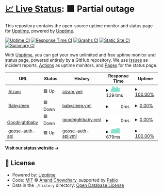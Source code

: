 # [📈 Live Status](https://demo.upptime.js.org): <!--live status--> **🟧 Partial outage**

This repository contains the open-source uptime monitor and status page for [Upptime](https://upptime.js.org), powered by [Upptime](https://github.com/upptime/upptime).

[![Uptime CI](https://github.com/chunter/was_checking_byupptime/workflows/Uptime%20CI/badge.svg)](https://github.com/chunter/was_checking_byupptime/actions?query=workflow%3A%22Uptime+CI%22)
[![Response Time CI](https://github.com/chunter/was_checking_byupptime/workflows/Response%20Time%20CI/badge.svg)](https://github.com/chunter/was_checking_byupptime/actions?query=workflow%3A%22Response+Time+CI%22)
[![Graphs CI](https://github.com/chunter/was_checking_byupptime/workflows/Graphs%20CI/badge.svg)](https://github.com/chunter/was_checking_byupptime/actions?query=workflow%3A%22Graphs+CI%22)
[![Static Site CI](https://github.com/chunter/was_checking_byupptime/workflows/Static%20Site%20CI/badge.svg)](https://github.com/chunter/was_checking_byupptime/actions?query=workflow%3A%22Static+Site+CI%22)
[![Summary CI](https://github.com/chunter/was_checking_byupptime/workflows/Summary%20CI/badge.svg)](https://github.com/chunter/was_checking_byupptime/actions?query=workflow%3A%22Summary+CI%22)

With [Upptime](https://upptime.js.org), you can get your own unlimited and free uptime monitor and status page, powered entirely by a GitHub repository. We use [Issues](https://github.com/upptime/upptime/issues) as incident reports, [Actions](https://github.com/chunter/was_checking_byupptime/actions) as uptime monitors, and [Pages](https://demo.upptime.js.org) for the status page.

<!--start: status pages-->
<!-- This summary is generated by Upptime (https://github.com/upptime/upptime) -->
<!-- Do not edit this manually, your changes will be overwritten -->
<!-- prettier-ignore -->
| URL | Status | History | Response Time | Uptime |
| --- | ------ | ------- | ------------- | ------ |
| <img alt="" src="https://icons.duckduckgo.com/ip3/alzam.babysleep.co.kr.ico" height="13"> [Alzam](https://alzam.babysleep.co.kr) | 🟩 Up | [alzam.yml](https://github.com/chunter99/was_checking_byupptime/commits/HEAD/history/alzam.yml) | <details><summary><img alt="Response time graph" src="./graphs/alzam/response-time-week.png" height="20"> 1394ms</summary><br><a href="https://chunter99.github.io/was_checking_byupptime/history/alzam"><img alt="Response time 1304" src="https://img.shields.io/endpoint?url=https%3A%2F%2Fraw.githubusercontent.com%2Fchunter99%2Fwas_checking_byupptime%2FHEAD%2Fapi%2Falzam%2Fresponse-time.json"></a><br><a href="https://chunter99.github.io/was_checking_byupptime/history/alzam"><img alt="24-hour response time 1272" src="https://img.shields.io/endpoint?url=https%3A%2F%2Fraw.githubusercontent.com%2Fchunter99%2Fwas_checking_byupptime%2FHEAD%2Fapi%2Falzam%2Fresponse-time-day.json"></a><br><a href="https://chunter99.github.io/was_checking_byupptime/history/alzam"><img alt="7-day response time 1394" src="https://img.shields.io/endpoint?url=https%3A%2F%2Fraw.githubusercontent.com%2Fchunter99%2Fwas_checking_byupptime%2FHEAD%2Fapi%2Falzam%2Fresponse-time-week.json"></a><br><a href="https://chunter99.github.io/was_checking_byupptime/history/alzam"><img alt="30-day response time 1409" src="https://img.shields.io/endpoint?url=https%3A%2F%2Fraw.githubusercontent.com%2Fchunter99%2Fwas_checking_byupptime%2FHEAD%2Fapi%2Falzam%2Fresponse-time-month.json"></a><br><a href="https://chunter99.github.io/was_checking_byupptime/history/alzam"><img alt="1-year response time 1304" src="https://img.shields.io/endpoint?url=https%3A%2F%2Fraw.githubusercontent.com%2Fchunter99%2Fwas_checking_byupptime%2FHEAD%2Fapi%2Falzam%2Fresponse-time-year.json"></a></details> | <details><summary><a href="https://chunter99.github.io/was_checking_byupptime/history/alzam">100.00%</a></summary><a href="https://chunter99.github.io/was_checking_byupptime/history/alzam"><img alt="All-time uptime 99.98%" src="https://img.shields.io/endpoint?url=https%3A%2F%2Fraw.githubusercontent.com%2Fchunter99%2Fwas_checking_byupptime%2FHEAD%2Fapi%2Falzam%2Fuptime.json"></a><br><a href="https://chunter99.github.io/was_checking_byupptime/history/alzam"><img alt="24-hour uptime 100.00%" src="https://img.shields.io/endpoint?url=https%3A%2F%2Fraw.githubusercontent.com%2Fchunter99%2Fwas_checking_byupptime%2FHEAD%2Fapi%2Falzam%2Fuptime-day.json"></a><br><a href="https://chunter99.github.io/was_checking_byupptime/history/alzam"><img alt="7-day uptime 100.00%" src="https://img.shields.io/endpoint?url=https%3A%2F%2Fraw.githubusercontent.com%2Fchunter99%2Fwas_checking_byupptime%2FHEAD%2Fapi%2Falzam%2Fuptime-week.json"></a><br><a href="https://chunter99.github.io/was_checking_byupptime/history/alzam"><img alt="30-day uptime 100.00%" src="https://img.shields.io/endpoint?url=https%3A%2F%2Fraw.githubusercontent.com%2Fchunter99%2Fwas_checking_byupptime%2FHEAD%2Fapi%2Falzam%2Fuptime-month.json"></a><br><a href="https://chunter99.github.io/was_checking_byupptime/history/alzam"><img alt="1-year uptime 99.98%" src="https://img.shields.io/endpoint?url=https%3A%2F%2Fraw.githubusercontent.com%2Fchunter99%2Fwas_checking_byupptime%2FHEAD%2Fapi%2Falzam%2Fuptime-year.json"></a></details>
| <img alt="" src="https://icons.duckduckgo.com/ip3/www.babysleep.co.kr.ico" height="13"> [Babysleep](https://www.babysleep.co.kr/test01) | 🟥 Down | [babysleep.yml](https://github.com/chunter99/was_checking_byupptime/commits/HEAD/history/babysleep.yml) | <details><summary><img alt="Response time graph" src="./graphs/babysleep/response-time-week.png" height="20"> 0ms</summary><br><a href="https://chunter99.github.io/was_checking_byupptime/history/babysleep"><img alt="Response time 0" src="https://img.shields.io/endpoint?url=https%3A%2F%2Fraw.githubusercontent.com%2Fchunter99%2Fwas_checking_byupptime%2FHEAD%2Fapi%2Fbabysleep%2Fresponse-time.json"></a><br><a href="https://chunter99.github.io/was_checking_byupptime/history/babysleep"><img alt="24-hour response time 0" src="https://img.shields.io/endpoint?url=https%3A%2F%2Fraw.githubusercontent.com%2Fchunter99%2Fwas_checking_byupptime%2FHEAD%2Fapi%2Fbabysleep%2Fresponse-time-day.json"></a><br><a href="https://chunter99.github.io/was_checking_byupptime/history/babysleep"><img alt="7-day response time 0" src="https://img.shields.io/endpoint?url=https%3A%2F%2Fraw.githubusercontent.com%2Fchunter99%2Fwas_checking_byupptime%2FHEAD%2Fapi%2Fbabysleep%2Fresponse-time-week.json"></a><br><a href="https://chunter99.github.io/was_checking_byupptime/history/babysleep"><img alt="30-day response time 0" src="https://img.shields.io/endpoint?url=https%3A%2F%2Fraw.githubusercontent.com%2Fchunter99%2Fwas_checking_byupptime%2FHEAD%2Fapi%2Fbabysleep%2Fresponse-time-month.json"></a><br><a href="https://chunter99.github.io/was_checking_byupptime/history/babysleep"><img alt="1-year response time 0" src="https://img.shields.io/endpoint?url=https%3A%2F%2Fraw.githubusercontent.com%2Fchunter99%2Fwas_checking_byupptime%2FHEAD%2Fapi%2Fbabysleep%2Fresponse-time-year.json"></a></details> | <details><summary><a href="https://chunter99.github.io/was_checking_byupptime/history/babysleep">0.00%</a></summary><a href="https://chunter99.github.io/was_checking_byupptime/history/babysleep"><img alt="All-time uptime 0.00%" src="https://img.shields.io/endpoint?url=https%3A%2F%2Fraw.githubusercontent.com%2Fchunter99%2Fwas_checking_byupptime%2FHEAD%2Fapi%2Fbabysleep%2Fuptime.json"></a><br><a href="https://chunter99.github.io/was_checking_byupptime/history/babysleep"><img alt="24-hour uptime 0.00%" src="https://img.shields.io/endpoint?url=https%3A%2F%2Fraw.githubusercontent.com%2Fchunter99%2Fwas_checking_byupptime%2FHEAD%2Fapi%2Fbabysleep%2Fuptime-day.json"></a><br><a href="https://chunter99.github.io/was_checking_byupptime/history/babysleep"><img alt="7-day uptime 0.00%" src="https://img.shields.io/endpoint?url=https%3A%2F%2Fraw.githubusercontent.com%2Fchunter99%2Fwas_checking_byupptime%2FHEAD%2Fapi%2Fbabysleep%2Fuptime-week.json"></a><br><a href="https://chunter99.github.io/was_checking_byupptime/history/babysleep"><img alt="30-day uptime 1.38%" src="https://img.shields.io/endpoint?url=https%3A%2F%2Fraw.githubusercontent.com%2Fchunter99%2Fwas_checking_byupptime%2FHEAD%2Fapi%2Fbabysleep%2Fuptime-month.json"></a><br><a href="https://chunter99.github.io/was_checking_byupptime/history/babysleep"><img alt="1-year uptime 0.00%" src="https://img.shields.io/endpoint?url=https%3A%2F%2Fraw.githubusercontent.com%2Fchunter99%2Fwas_checking_byupptime%2FHEAD%2Fapi%2Fbabysleep%2Fuptime-year.json"></a></details>
| <img alt="" src="https://icons.duckduckgo.com/ip3/www.goodnightbaby.org.ico" height="13"> [Goodnightbaby](https://www.goodnightbaby.org/test01) | 🟥 Down | [goodnightbaby.yml](https://github.com/chunter99/was_checking_byupptime/commits/HEAD/history/goodnightbaby.yml) | <details><summary><img alt="Response time graph" src="./graphs/goodnightbaby/response-time-week.png" height="20"> 0ms</summary><br><a href="https://chunter99.github.io/was_checking_byupptime/history/goodnightbaby"><img alt="Response time 0" src="https://img.shields.io/endpoint?url=https%3A%2F%2Fraw.githubusercontent.com%2Fchunter99%2Fwas_checking_byupptime%2FHEAD%2Fapi%2Fgoodnightbaby%2Fresponse-time.json"></a><br><a href="https://chunter99.github.io/was_checking_byupptime/history/goodnightbaby"><img alt="24-hour response time 0" src="https://img.shields.io/endpoint?url=https%3A%2F%2Fraw.githubusercontent.com%2Fchunter99%2Fwas_checking_byupptime%2FHEAD%2Fapi%2Fgoodnightbaby%2Fresponse-time-day.json"></a><br><a href="https://chunter99.github.io/was_checking_byupptime/history/goodnightbaby"><img alt="7-day response time 0" src="https://img.shields.io/endpoint?url=https%3A%2F%2Fraw.githubusercontent.com%2Fchunter99%2Fwas_checking_byupptime%2FHEAD%2Fapi%2Fgoodnightbaby%2Fresponse-time-week.json"></a><br><a href="https://chunter99.github.io/was_checking_byupptime/history/goodnightbaby"><img alt="30-day response time 0" src="https://img.shields.io/endpoint?url=https%3A%2F%2Fraw.githubusercontent.com%2Fchunter99%2Fwas_checking_byupptime%2FHEAD%2Fapi%2Fgoodnightbaby%2Fresponse-time-month.json"></a><br><a href="https://chunter99.github.io/was_checking_byupptime/history/goodnightbaby"><img alt="1-year response time 0" src="https://img.shields.io/endpoint?url=https%3A%2F%2Fraw.githubusercontent.com%2Fchunter99%2Fwas_checking_byupptime%2FHEAD%2Fapi%2Fgoodnightbaby%2Fresponse-time-year.json"></a></details> | <details><summary><a href="https://chunter99.github.io/was_checking_byupptime/history/goodnightbaby">0.00%</a></summary><a href="https://chunter99.github.io/was_checking_byupptime/history/goodnightbaby"><img alt="All-time uptime 0.00%" src="https://img.shields.io/endpoint?url=https%3A%2F%2Fraw.githubusercontent.com%2Fchunter99%2Fwas_checking_byupptime%2FHEAD%2Fapi%2Fgoodnightbaby%2Fuptime.json"></a><br><a href="https://chunter99.github.io/was_checking_byupptime/history/goodnightbaby"><img alt="24-hour uptime 0.00%" src="https://img.shields.io/endpoint?url=https%3A%2F%2Fraw.githubusercontent.com%2Fchunter99%2Fwas_checking_byupptime%2FHEAD%2Fapi%2Fgoodnightbaby%2Fuptime-day.json"></a><br><a href="https://chunter99.github.io/was_checking_byupptime/history/goodnightbaby"><img alt="7-day uptime 0.00%" src="https://img.shields.io/endpoint?url=https%3A%2F%2Fraw.githubusercontent.com%2Fchunter99%2Fwas_checking_byupptime%2FHEAD%2Fapi%2Fgoodnightbaby%2Fuptime-week.json"></a><br><a href="https://chunter99.github.io/was_checking_byupptime/history/goodnightbaby"><img alt="30-day uptime 1.38%" src="https://img.shields.io/endpoint?url=https%3A%2F%2Fraw.githubusercontent.com%2Fchunter99%2Fwas_checking_byupptime%2FHEAD%2Fapi%2Fgoodnightbaby%2Fuptime-month.json"></a><br><a href="https://chunter99.github.io/was_checking_byupptime/history/goodnightbaby"><img alt="1-year uptime 0.00%" src="https://img.shields.io/endpoint?url=https%3A%2F%2Fraw.githubusercontent.com%2Fchunter99%2Fwas_checking_byupptime%2FHEAD%2Fapi%2Fgoodnightbaby%2Fuptime-year.json"></a></details>
| <img alt="" src="https://icons.duckduckgo.com/ip3/goose-auth-api.mooo.com.ico" height="13"> [goose-auth-api](https://goose-auth-api.mooo.com/swagger-ui/index.html) | 🟩 Up | [goose-auth-api.yml](https://github.com/chunter99/was_checking_byupptime/commits/HEAD/history/goose-auth-api.yml) | <details><summary><img alt="Response time graph" src="./graphs/goose-auth-api/response-time-week.png" height="20"> 679ms</summary><br><a href="https://chunter99.github.io/was_checking_byupptime/history/goose-auth-api"><img alt="Response time 862" src="https://img.shields.io/endpoint?url=https%3A%2F%2Fraw.githubusercontent.com%2Fchunter99%2Fwas_checking_byupptime%2FHEAD%2Fapi%2Fgoose-auth-api%2Fresponse-time.json"></a><br><a href="https://chunter99.github.io/was_checking_byupptime/history/goose-auth-api"><img alt="24-hour response time 690" src="https://img.shields.io/endpoint?url=https%3A%2F%2Fraw.githubusercontent.com%2Fchunter99%2Fwas_checking_byupptime%2FHEAD%2Fapi%2Fgoose-auth-api%2Fresponse-time-day.json"></a><br><a href="https://chunter99.github.io/was_checking_byupptime/history/goose-auth-api"><img alt="7-day response time 679" src="https://img.shields.io/endpoint?url=https%3A%2F%2Fraw.githubusercontent.com%2Fchunter99%2Fwas_checking_byupptime%2FHEAD%2Fapi%2Fgoose-auth-api%2Fresponse-time-week.json"></a><br><a href="https://chunter99.github.io/was_checking_byupptime/history/goose-auth-api"><img alt="30-day response time 993" src="https://img.shields.io/endpoint?url=https%3A%2F%2Fraw.githubusercontent.com%2Fchunter99%2Fwas_checking_byupptime%2FHEAD%2Fapi%2Fgoose-auth-api%2Fresponse-time-month.json"></a><br><a href="https://chunter99.github.io/was_checking_byupptime/history/goose-auth-api"><img alt="1-year response time 862" src="https://img.shields.io/endpoint?url=https%3A%2F%2Fraw.githubusercontent.com%2Fchunter99%2Fwas_checking_byupptime%2FHEAD%2Fapi%2Fgoose-auth-api%2Fresponse-time-year.json"></a></details> | <details><summary><a href="https://chunter99.github.io/was_checking_byupptime/history/goose-auth-api">100.00%</a></summary><a href="https://chunter99.github.io/was_checking_byupptime/history/goose-auth-api"><img alt="All-time uptime 97.96%" src="https://img.shields.io/endpoint?url=https%3A%2F%2Fraw.githubusercontent.com%2Fchunter99%2Fwas_checking_byupptime%2FHEAD%2Fapi%2Fgoose-auth-api%2Fuptime.json"></a><br><a href="https://chunter99.github.io/was_checking_byupptime/history/goose-auth-api"><img alt="24-hour uptime 100.00%" src="https://img.shields.io/endpoint?url=https%3A%2F%2Fraw.githubusercontent.com%2Fchunter99%2Fwas_checking_byupptime%2FHEAD%2Fapi%2Fgoose-auth-api%2Fuptime-day.json"></a><br><a href="https://chunter99.github.io/was_checking_byupptime/history/goose-auth-api"><img alt="7-day uptime 100.00%" src="https://img.shields.io/endpoint?url=https%3A%2F%2Fraw.githubusercontent.com%2Fchunter99%2Fwas_checking_byupptime%2FHEAD%2Fapi%2Fgoose-auth-api%2Fuptime-week.json"></a><br><a href="https://chunter99.github.io/was_checking_byupptime/history/goose-auth-api"><img alt="30-day uptime 100.00%" src="https://img.shields.io/endpoint?url=https%3A%2F%2Fraw.githubusercontent.com%2Fchunter99%2Fwas_checking_byupptime%2FHEAD%2Fapi%2Fgoose-auth-api%2Fuptime-month.json"></a><br><a href="https://chunter99.github.io/was_checking_byupptime/history/goose-auth-api"><img alt="1-year uptime 97.96%" src="https://img.shields.io/endpoint?url=https%3A%2F%2Fraw.githubusercontent.com%2Fchunter99%2Fwas_checking_byupptime%2FHEAD%2Fapi%2Fgoose-auth-api%2Fuptime-year.json"></a></details>

<!--end: status pages-->

[**Visit our status website →**](https://demo.upptime.js.org)

## 📄 License

- Powered by: [Upptime](https://github.com/upptime/upptime)
- Code: [MIT](./LICENSE) © [Anand Chowdhary](https://anandchowdhary.com), supported by [Pabio](https://pabio.com)
- Data in the `./history` directory: [Open Database License](https://opendatacommons.org/licenses/odbl/1-0/)
